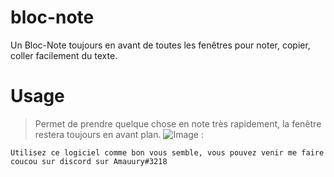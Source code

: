 # bloc-note
Un Bloc-Note toujours en avant de toutes les fenêtres pour noter, copier, coller facilement du texte. 

# Usage
> Permet de prendre quelque chose en note très rapidement, la fenêtre restera toujours en avant plan.
![Image :](https://cdn.discordapp.com/attachments/953635864087519332/976516238647894127/unknown.png)


`Utilisez ce logiciel comme bon vous semble, vous pouvez venir me faire coucou sur discord sur Amauury#3218`
